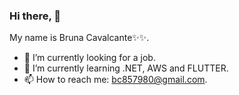 ### Hi there, 👋
My name is Bruna Cavalcante✨✨.



- 🔭 I’m currently looking for a job.
- 🌱 I’m currently learning .NET, AWS and FLUTTER.
- 📫 How to reach me:  bc857980@gmail.com.

